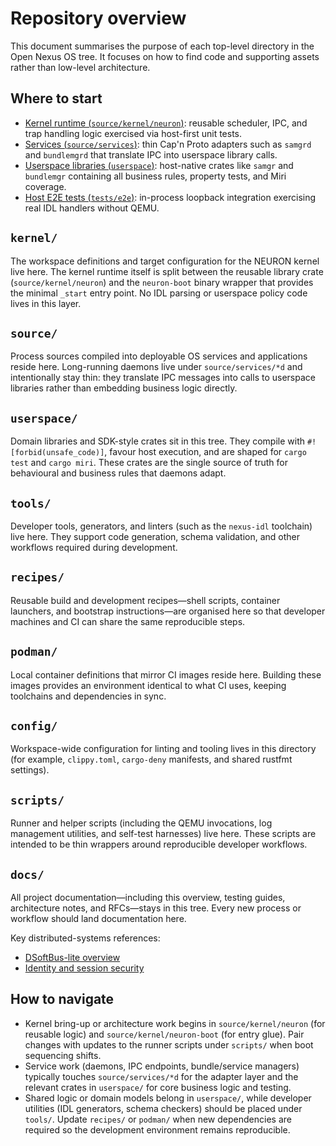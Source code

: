 # Repository overview

This document summarises the purpose of each top-level directory in the Open Nexus OS tree. It focuses on how to find code and supporting assets rather than low-level architecture.

## Where to start

* [Kernel runtime (`source/kernel/neuron`)](../source/kernel/neuron/): reusable scheduler, IPC, and trap handling logic exercised via host-first unit tests.
* [Services (`source/services`)](../source/services/): thin Cap'n Proto adapters such as `samgrd` and `bundlemgrd` that translate IPC into userspace library calls.
* [Userspace libraries (`userspace`)](../userspace/): host-native crates like `samgr` and `bundlemgr` containing all business rules, property tests, and Miri coverage.
* [Host E2E tests (`tests/e2e`)](../tests/e2e/): in-process loopback integration exercising real IDL handlers without QEMU.

## `kernel/`
The workspace definitions and target configuration for the NEURON kernel live here. The kernel runtime itself is split between the reusable library crate (`source/kernel/neuron`) and the `neuron-boot` binary wrapper that provides the minimal `_start` entry point. No IDL parsing or userspace policy code lives in this layer.

## `source/`
Process sources compiled into deployable OS services and applications reside here. Long-running daemons live under `source/services/*d` and intentionally stay thin: they translate IPC messages into calls to userspace libraries rather than embedding business logic directly.

## `userspace/`
Domain libraries and SDK-style crates sit in this tree. They compile with `#![forbid(unsafe_code)]`, favour host execution, and are shaped for `cargo test` and `cargo miri`. These crates are the single source of truth for behavioural and business rules that daemons adapt.

## `tools/`
Developer tools, generators, and linters (such as the `nexus-idl` toolchain) live here. They support code generation, schema validation, and other workflows required during development.

## `recipes/`
Reusable build and development recipes—shell scripts, container launchers, and bootstrap instructions—are organised here so that developer machines and CI can share the same reproducible steps.

## `podman/`
Local container definitions that mirror CI images reside here. Building these images provides an environment identical to what CI uses, keeping toolchains and dependencies in sync.

## `config/`
Workspace-wide configuration for linting and tooling lives in this directory (for example, `clippy.toml`, `cargo-deny` manifests, and shared rustfmt settings).

## `scripts/`
Runner and helper scripts (including the QEMU invocations, log management utilities, and self-test harnesses) live here. These scripts are intended to be thin wrappers around reproducible developer workflows.

## `docs/`
All project documentation—including this overview, testing guides, architecture notes, and RFCs—stays in this tree. Every new process or workflow should land documentation here.

Key distributed-systems references:

* [DSoftBus-lite overview](distributed/dsoftbus-lite.md)
* [Identity and session security](security/identity-and-sessions.md)

## How to navigate
* Kernel bring-up or architecture work begins in `source/kernel/neuron` (for reusable logic) and `source/kernel/neuron-boot` (for entry glue). Pair changes with updates to the runner scripts under `scripts/` when boot sequencing shifts.
* Service work (daemons, IPC endpoints, bundle/service managers) typically touches `source/services/*d` for the adapter layer and the relevant crates in `userspace/` for core business logic and testing.
* Shared logic or domain models belong in `userspace/`, while developer utilities (IDL generators, schema checkers) should be placed under `tools/`. Update `recipes/` or `podman/` when new dependencies are required so the development environment remains reproducible.

